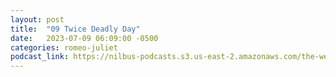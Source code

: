 ```yaml
---
layout: post
title:  "09 Twice Deadly Day"
date:   2023-07-09 06:09:00 -0500
categories: romeo-juliet
podcast_link: https://nilbus-podcasts.s3.us-east-2.amazonaws.com/the-well-trained-mind/Romeo%20&%20Juliet/09%20Twice%20Deadly%20Day.mp3
---
```

